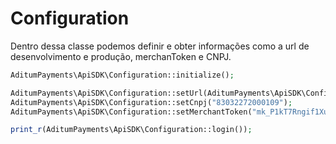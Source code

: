 # Configuration
Dentro dessa classe podemos definir e obter informações como a url de desenvolvimento e produção, merchanToken e CNPJ.

```php
AditumPayments\ApiSDK\Configuration::initialize();

AditumPayments\ApiSDK\Configuration::setUrl(AditumPayments\ApiSDK\Configuration::DEV_URL); // Caso não defina a url, será usada de produção
AditumPayments\ApiSDK\Configuration::setCnpj("83032272000109");
AditumPayments\ApiSDK\Configuration::setMerchantToken("mk_P1kT7Rngif1Xuylw0z96k3");

print_r(AditumPayments\ApiSDK\Configuration::login());
```
